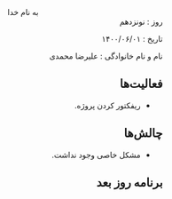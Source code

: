<div dir="rtl" align="center">
به نام خدا
</div>
<div dir="rtl" align="right">
روز : نونزدهم

تاریخ : ۱۴۰۰/۰۶/۰۱

نام و نام خانوادگی : علیرضا محمدی

## فعالیت‌ها

* ریفکتور کردن پروژه.

## چالش‌ها

* مشکل خاصی وجود نداشت.

## برنامه روز بعد

</div>
